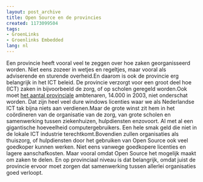 ```yaml
---
layout: post_archive
title: Open Source en de provincies
created: 1173099504
tags:
- GroenLinks
- Groenlinks Embedded
lang: nl
---
```

Een provincie heeft vooral veel te zeggen over hoe zaken georganisseerd worden. Niet eens zozeer in wetjes en regeltjes, maar vooral als adviserende en sturende overheid.En daarom is ook de provincie erg belangrijk in het ICT beleid. De provincie verzorgt voor een groot deel hoe (ICT) zaken in bijvoorbeeld de zorg, of op scholen geregeld worden.Ook moet [het aantal provinciale](http://nl.wikipedia.org/wiki/Nederlandse_provincies#Ambtelijke_organisatie) ambtenaren, 14.000 in 2003, niet onderschat worden. Dat zijn heel veel dure windows licenties waar we als Nederlandse ICT tak bijna niets aan verdienen.Maar de grote winst zit hem in het coördineren van de organisatie van de zorg, van grote scholen en samenwerking tussen ziekenhuizen, hulpdiensten enzovoort. Al met al een gigantische hoeveelheid computergebruikers. Een hele smak geld die niet in de lokale ICT industrie terechtkomt.Bovendien zullen organisaties als thuiszorg, of hulpdiensten door het gebruiken van Open Source ook veel goedkoper kunnen werken. Niet eens vanwege goedkopere licenties en lagere aanschafkosten. Maar vooral omdat Open Source het mogelijk maakt om zaken te delen. En op provinciaal niveau is dat belangrijk, omdat juist de provincie ervoor moet zorgen dat samenwerking tussen allerlei organisaties goed verloopt.
